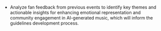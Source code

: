 - Analyze fan feedback from previous events to identify key themes and actionable insights for enhancing emotional representation and community engagement in AI-generated music, which will inform the guidelines development process.